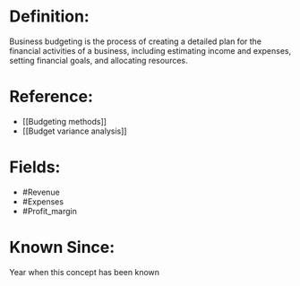 

# Definition:
Business budgeting is the process of creating a detailed plan for the financial activities of a business, including estimating income and expenses, setting financial goals, and allocating resources.

# Reference:
- [[Budgeting methods]]
- [[Budget variance analysis]]

# Fields: 
- #Revenue
- #Expenses
- #Profit_margin

# Known Since:
Year when this concept has been known

